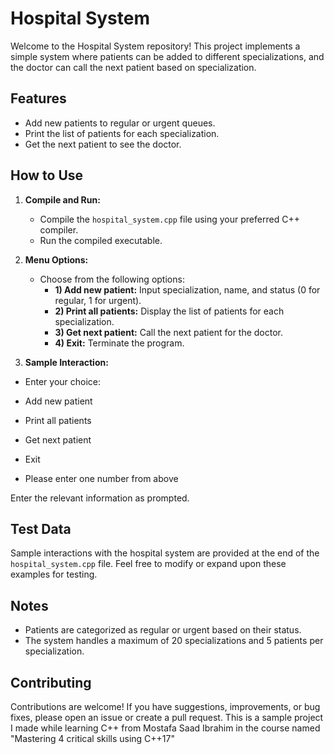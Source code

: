 # Hospital System

Welcome to the Hospital System repository! This project implements a simple system where patients can be added to different specializations, and the doctor can call the next patient based on specialization.

## Features

- Add new patients to regular or urgent queues.
- Print the list of patients for each specialization.
- Get the next patient to see the doctor.

## How to Use

1. **Compile and Run:**
   - Compile the `hospital_system.cpp` file using your preferred C++ compiler.
   - Run the compiled executable.

2. **Menu Options:**
   - Choose from the following options:
     - **1) Add new patient:** Input specialization, name, and status (0 for regular, 1 for urgent).
     - **2) Print all patients:** Display the list of patients for each specialization.
     - **3) Get next patient:** Call the next patient for the doctor.
     - **4) Exit:** Terminate the program.

3. **Sample Interaction:**
 - Enter your choice:

- Add new patient
- Print all patients
- Get next patient
- Exit
 - Please enter one number from above

Enter the relevant information as prompted.

## Test Data

Sample interactions with the hospital system are provided at the end of the `hospital_system.cpp` file. Feel free to modify or expand upon these examples for testing.

## Notes

- Patients are categorized as regular or urgent based on their status.
- The system handles a maximum of 20 specializations and 5 patients per specialization.

## Contributing

Contributions are welcome! If you have suggestions, improvements, or bug fixes, please open an issue or create a pull request.
This is a sample project I made while learning C++ from Mostafa Saad Ibrahim in the course named "Mastering 4 critical skills using C++17"
